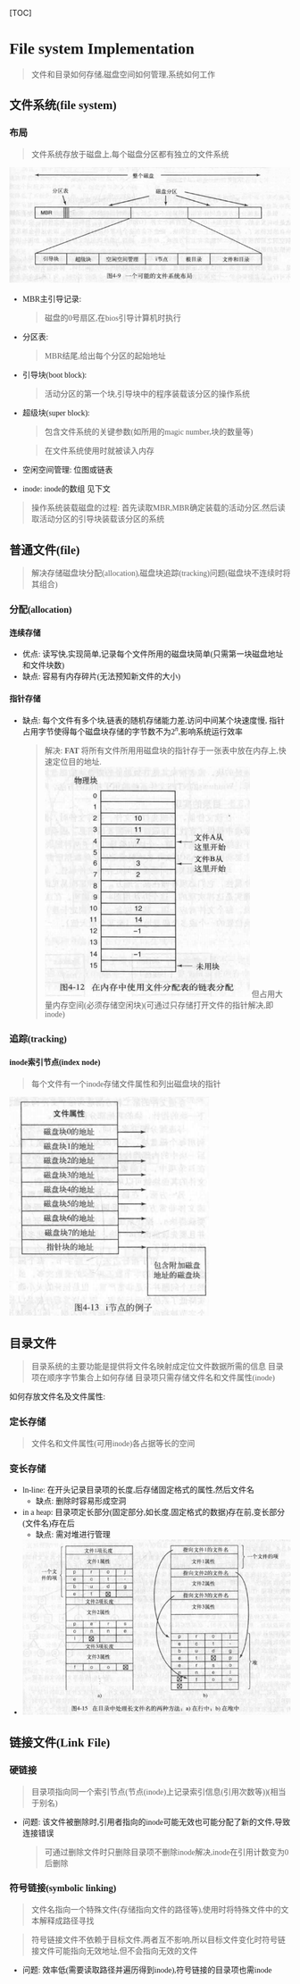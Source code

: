 [TOC]
<font face = "Consolas">

# File system Implementation
> 文件和目录如何存储,磁盘空间如何管理,系统如何工作

## 文件系统(file system)
### 布局
> 文件系统存放于磁盘上,每个磁盘分区都有独立的文件系统

![1.1文件系统布局](./pics/8/1.1文件系统布局.png)
* MBR主引导记录: 
    >磁盘的0号扇区,在bios引导计算机时执行
* 分区表: 
    >MBR结尾,给出每个分区的起始地址
* 引导块(boot block): 
    >活动分区的第一个块,引导块中的程序装载该分区的操作系统
* 超级块(super block): 
    >包含文件系统的关键参数(如所用的magic number,块的数量等)

    >在文件系统使用时就被读入内存
* 空闲空间管理: 位图或链表
* inode: inode的数组 见下文
> 操作系统装载磁盘的过程:
首先读取MBR,MBR确定装载的活动分区,然后读取活动分区的引导块装载该分区的系统

## 普通文件(file)
> 解决存储磁盘块分配(allocation),磁盘块追踪(tracking)问题(磁盘块不连续时将其组合)

### 分配(allocation)
#### 连续存储
* 优点: 读写快,实现简单,记录每个文件所用的磁盘块简单(只需第一块磁盘地址和文件块数)
* 缺点: 容易有内存碎片(无法预知新文件的大小)
#### 指针存储
* 缺点: 每个文件有多个块,链表的随机存储能力差,访问中间某个块速度慢, 指针占用字节使得每个磁盘块存储的字节数不为$2^n$,影响系统运行效率
    > 解决: **FAT** 将所有文件所用用磁盘块的指针存于一张表中放在内存上,快速定位目的地址.
    ![1.2FAT](./pics/8/1.2FAT.png)
    但占用大量内存空间(必须存储空闲块)(可通过只存储打开文件的指针解决,即inode)
### 追踪(tracking)
#### inode索引节点(index node)
> 每个文件有一个inode存储文件属性和列出磁盘块的指针

![1.3inode](./pics/8/1.3inode.png)

## 目录文件
> 目录系统的主要功能是提供将文件名映射成定位文件数据所需的信息
> 目录项在顺序字节集合上如何存储
> 目录项只需存储文件名和文件属性(inode)

如何存放文件名及文件属性:
### 定长存储
> 文件名和文件属性(可用inode)各占据等长的空间
### 变长存储
* ln-line: 在开头记录目录项的长度,后存储固定格式的属性,然后文件名
    * 缺点: 删除时容易形成空洞
* in a heap: 目录项定长部分(固定部分,如长度,固定格式的数据)存在前,变长部分(文件名)存在后
    * 缺点: 需对堆进行管理
* ![1.4目录文件属性的变长存储实现](./pics/8/1.4目录文件属性的变长存储实现.png)
## 链接文件(Link File)
### 硬链接
> 目录项指向同一个索引节点(节点(inode)上记录索引信息(引用次数等))(相当于别名)
* 问题: 该文件被删除时,引用者指向的inode可能无效也可能分配了新的文件,导致连接错误
    > 可通过删除文件时只删除目录项不删除inode解决,inode在引用计数变为0后删除
### 符号链接(symbolic linking)
>文件名指向一个特殊文件(存储指向文件的路径等),使用时将特殊文件中的文本解释成路径寻找

> 符号链接文件不依赖于目标文件,两者互不影响,所以目标文件变化时符号链接文件可能指向无效地址,但不会指向无效的文件
* 问题: 效率低(需要读取路径并遍历得到inode),符号链接的目录项也需inode

